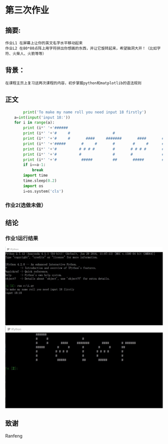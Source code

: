 # 第三次作业
## 摘要:
    作业L1 在屏幕上让你的英文名字水平移动起来
    作业L2 在80*80点阵上用字符拼出你想画的东西，并让它旋转起来，希望脑洞大开！（比如字符、火柴人、火箭等等）
## 背景：
    在课程主页上复习这两次课程的内容，初步掌握python和matplotlib的语法规则
## 正文
```python        
        print('To make my name roll you need input 18 firstly')
    a=int(input('input 18:'))
    for i in range(a):
        print (i*' '+'######                                                   ') 
        print (i*' '+'#     #                   #                              ') 
        print (i*' '+'#     #       ####     #######       ####       # ###### ') 
        print (i*' '+'#####       #     #       #        #     #      ##       ') 
        print (i*' '+'#          # # # #        #       # # # #       #        ') 
        print (i*' '+'#          #              #       #             #        ') 
        print (i*' '+'#           #####         ##       #####        #        ') 
        if i==a-1:
            break
        import time
        time.sleep(0.2)
        import os
        i=os.system('cls')
```       
### 作业2(选做未做）
## 结论
### 作业1运行结果
![截图1](https://github.com/Arklight666/compuational_physics_N2014301020054/blob/master/%E4%BD%9C%E4%B8%9A3.jpg)
![截图2](https://github.com/Arklight666/compuational_physics_N2014301020054/blob/master/%E4%BD%9C%E4%B8%9A3%E8%BF%90%E8%A1%8C%E7%BB%93%E6%9E%9C.jpg)
## 致谢
Ranfeng


